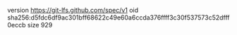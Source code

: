 version https://git-lfs.github.com/spec/v1
oid sha256:d5fdc6df9ac301bff68622c49e60a6ccda376ffff3c30f537573c52dfff0eccb
size 929
